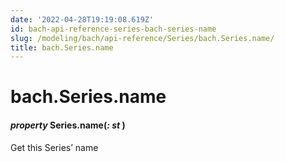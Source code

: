 ```yaml
---
date: '2022-04-28T19:19:08.619Z'
id: bach-api-reference-series-bach-series-name
slug: /modeling/bach/api-reference/Series/bach.Series.name/
title: bach.Series.name
---
```


# bach.Series.name


#### _property_ Series.name(_: st_ )
Get this Series’ name

<!-- !! processed by numpydoc !! -->
